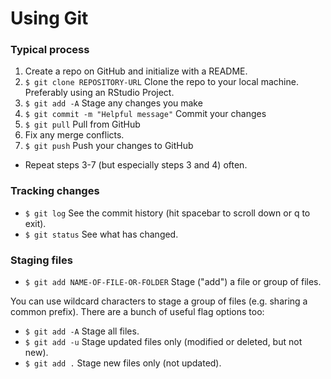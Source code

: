 # Using Git

### Typical process

1. Create a repo on GitHub and initialize with a README.
2. `$ git clone REPOSITORY-URL` Clone the repo to your local machine. Preferably using an RStudio Project.
3. `$ git add -A` Stage any changes you make
4. `$ git commit -m "Helpful message"` Commit your changes
5. `$ git pull` Pull from GitHub
6. Fix any merge conflicts.
7. `$ git push` Push your changes to GitHub
* Repeat steps 3-7 (but especially steps 3 and 4) often.

### Tracking changes
* `$ git log` See the commit history (hit spacebar to scroll down or q to exit).
* `$ git status` See what has changed.

### Staging files
* `$ git add NAME-OF-FILE-OR-FOLDER` Stage ("add") a file or group of files.

You can use wildcard characters to stage a group of files (e.g. sharing a common prefix). There are a bunch of useful flag options too:

* `$ git add -A` Stage all files.
* `$ git add -u` Stage updated files only (modified or deleted, but not new).
* `$ git add .` Stage new files only (not updated).

